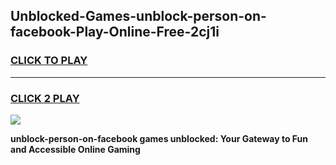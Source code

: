 
## Unblocked-Games-unblock-person-on-facebook-Play-Online-Free-2cj1i
<h3>
<a href="https://premium76.site?title=unblock-person-on-facebook&ref=26A">CLICK TO PLAY</a></h3>
<hr>

<h3>
<a href="https://premium76.site?title=unblock-person-on-facebook&ref=26A">CLICK 2 PLAY</a>
  
</h3>

<a href="https://premium76.site?title=unblock-person-on-facebook&ref=26A"><img src="https://clearcache.store/games.png"></a>


**unblock-person-on-facebook games unblocked: Your Gateway to Fun and Accessible Online Gaming**
